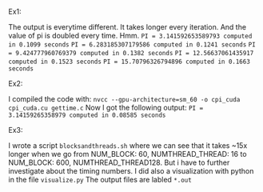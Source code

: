Ex1:

The output is everytime different. It takes longer every iteration. And the value of pi is doubled every time. Hmm.
`PI = 3.141592653589793 computed in 0.1099 seconds`
`PI = 6.283185307179586 computed in 0.1241 seconds`
`PI = 9.424777960769379 computed in 0.1382 seconds`
`PI = 12.56637061435917 computed in 0.1523 seconds`
`PI = 15.70796326794896 computed in 0.1663 seconds`


Ex2:

I compiled the code with:
`nvcc --gpu-architecture=sm_60 -o cpi_cuda cpi_cuda.cu gettime.c`
Now I got the following output:
`PI = 3.14159265358979 computed in 0.08585 seconds`


Ex3:

I wrote a script `blocksandthreads.sh` where we can see that it takes ~15x longer when we go from NUM_BLOCK: 60, NUMTHREAD_THREAD: 16 to NUM_BLOCK: 600, NUMTHREAD_THREAD128. But i have to further investigate about the timing numbers. I did also a visualization with python in the file `visualize.py`
The output files are labled `*.out`